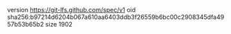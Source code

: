 version https://git-lfs.github.com/spec/v1
oid sha256:b97214d6204b067a610aa6403ddb3f26559b6bc00c2908345dfa4957b53b65b2
size 1902
